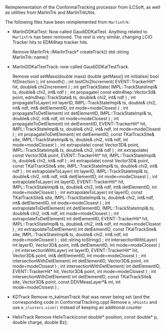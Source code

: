 <!--
Copyright (c) 2020-2024 Key4hep-Project.

This file is part of Key4hep.
See https://key4hep.github.io/key4hep-doc/ for further info.

Licensed under the Apache License, Version 2.0 (the "License");
you may not use this file except in compliance with the License.
You may obtain a copy of the License at

    http://www.apache.org/licenses/LICENSE-2.0

Unless required by applicable law or agreed to in writing, software
distributed under the License is distributed on an "AS IS" BASIS,
WITHOUT WARRANTIES OR CONDITIONS OF ANY KIND, either express or implied.
See the License for the specific language governing permissions and
limitations under the License.
-->
Reimplementation of the ConformalTracking processor from iLCSoft, as well as
utilities from MarlinTrk and MarlinTrkUtils.

The following files have been reimplemented from `MarlinTrk`:
- MarlinDDKalTest: Now called GaudiDDKalTest. Anything related to `MarlinTrk`
  has been removed. The rest is very similar, changing LCIO Tracker hits to
  EDM4hep tracker hits.

  Remove MarlinTrk::IMarlinTrack* createTrack()
         std::string MarlinTrk::name()

- MarlinDDKalTestTrack: now called GaudiDDKalTestTrack.

  Remove void setMass(double mass)
         double getMass()
         int initialise( bool fitDirection );
         int smooth() ;
         int testChi2Increment( EVENT::TrackerHit* hit, double& chi2increment ) ;
         int getTrackState( IMPL::TrackStateImpl& ts, double& chi2, int& ndf ) ;
         int propagate( const edm4hep::Vector3d& point, edm4hep::TrackState& ts, double& chi2, int& ndf ) ;
         int propagateToLayer( int layerID, IMPL::TrackStateImpl& ts, double& chi2, int& ndf, int& detElementID, int mode=modeClosest )  ;
         int propagateToDetElement( int detElementID, IMPL::TrackStateImpl& ts, double& chi2, int& ndf, int mode=modeClosest ) ;
         int propagateToDetElement( int detEementID, EVENT::TrackerHit* hit, IMPL::TrackStateImpl& ts, double& chi2, int& ndf, int mode=modeClosest ) ;
         int propagateToDetElement( int detEementID, const TKalTrackSite& site, IMPL::TrackStateImpl& ts, double& chi2, int& ndf, int mode=modeClosest ) ;
         int extrapolate( const Vector3D& point, IMPL::TrackStateImpl& ts, double& chi2, int& ndf ) ;
         int extrapolate( const Vector3D& point, EVENT::TrackerHit* hit, IMPL::TrackStateImpl& ts, double& chi2, int& ndf ) ;
         int extrapolate( const Vector3D& point, const TKalTrackSite& site, IMPL::TrackStateImpl& ts, double& chi2, int& ndf ) ;
         int extrapolateToLayer( int layerID, IMPL::TrackStateImpl& ts, double& chi2, int& ndf, int& detElementID, int mode=modeClosest )  ;
         int extrapolateToLayer( int layerID, EVENT::TrackerHit* hit, IMPL::TrackStateImpl& ts, double& chi2, int& ndf, int& detElementID, int mode=modeClosest )  ;
         int extrapolateToLayer( int layerID, const TKalTrackSite& site, IMPL::TrackStateImpl& ts, double& chi2, int& ndf, int& detElementID, int mode=modeClosest )  ;
         int extrapolateToDetElement( int detElementID, IMPL::TrackStateImpl& ts, double& chi2, int& ndf, int mode=modeClosest ) ;
         int extrapolateToDetElement( int detEementID, EVENT::TrackerHit* hit, IMPL::TrackStateImpl& ts, double& chi2, int& ndf, int mode=modeClosest ) ;
         int extrapolateToDetElement( int detEementID, const TKalTrackSite& site, IMPL::TrackStateImpl& ts, double& chi2, int& ndf, int mode=modeClosest ) ;
         std::string toString() ;
         int intersectionWithLayer( int layerID, Vector3D& point, int& detElementID, int mode=modeClosest )  ;
         int intersectionWithLayer( int layerID, EVENT::TrackerHit* hit, Vector3D& point, int& detElementID, int mode=modeClosest )  ;
         int intersectionWithDetElement( int detElementID, Vector3D& point, int mode=modeClosest )  ;
         int intersectionWithDetElement( int detElementID, EVENT::TrackerHit* hit, Vector3D& point, int mode=modeClosest )  ;
         int intersectionWithDetElement( int detElementID, const TKalTrackSite& site, Vector3D& point, const DDVMeasLayer*& ml, int mode=modeClosest ) ;


- KDTrack
  Remove m_kalmanTrack that was never being set (and the corresponding code in ConformalTracking.cpp)
  Remove `m_nPoints` and use `m_clusters.size()` instead of keeping an additional counter

- HelixTrack
  Remove HelixTrack(const double* position, const double* p, double charge, double Bz);

